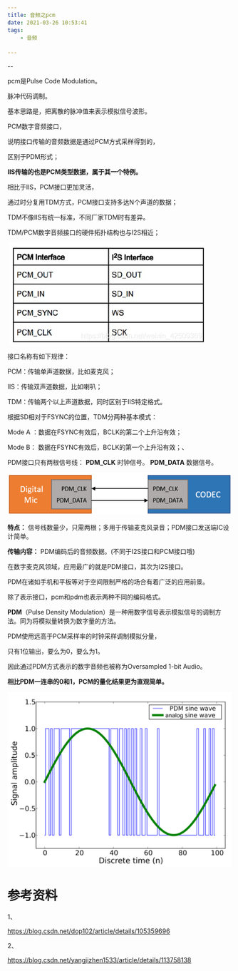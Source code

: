```yaml
---
title: 音频之pcm
date: 2021-03-26 10:53:41
tags:
	- 音频

---
```


--

pcm是Pulse Code Modulation。

脉冲代码调制。

基本思路是，把离散的脉冲值来表示模拟信号波形。

PCM数字音频接口，

说明接口传输的音频数据是通过PCM方式采样得到的，

区别于PDM形式；

**IIS传输的也是PCM类型数据，属于其一个特例。**



相比于IIS，PCM接口更加灵活，

通过时分复用TDM方式，PCM接口支持多达N个声道的数据；

TDM不像IIS有统一标准，不同厂家TDM时有差异。

TDM/PCM数字音频接口的硬件拓扑结构也与I2S相近；

​     ![img](../images/random_name/20181030211612653.png)      



接口名称有如下规律：

PCM：传输单声道数据，比如麦克风；

IIS：传输双声道数据，比如喇叭；

TDM：传输两个以上声道数据，同时区别于IIS特定格式。

 

根据SD相对于FSYNC的位置，TDM分两种基本模式：

Mode A ：数据在FSYNC有效后，BCLK的第二个上升沿有效；

Mode B： 数据在FSYNC有效后，BCLK的第一个上升沿有效；、



PDM接口只有两根信号线：
    **PDM_CLK** 时钟信号。
    **PDM_DATA** 数据信号。

![在这里插入图片描述](../images/random_name/20210209174622687.png)

**特点：**
信号线数量少，只需两根；多用于传输麦克风录音；PDM接口发送端IC设计简单。

**传输内容：**
PDM编码后的音频数据。(不同于I2S接口和PCM接口哦)

在数字麦克风领域，应用最广的就是PDM接口，其次为I2S接口。

PDM在诸如手机和平板等对于空间限制严格的场合有着广泛的应用前景。



除了表示接口，pcm和pdm也表示两种不同的编码格式。



**PDM**（Pulse Density Modulation）是一种用数字信号表示模拟信号的调制方法。同为将模拟量转换为数字量的方法。



PDM使用远高于PCM采样率的时钟采样调制模拟分量，

只有1位输出，要么为0，要么为1。

因此通过PDM方式表示的数字音频也被称为Oversampled 1-bit Audio。

**相比PDM一连串的0和1，PCM的量化结果更为直观简单。**

![在这里插入图片描述](../images/random_name/20210209172607601.png)

# 参考资料

1、

https://blog.csdn.net/dop102/article/details/105359696

2、

https://blog.csdn.net/yangjizhen1533/article/details/113758138